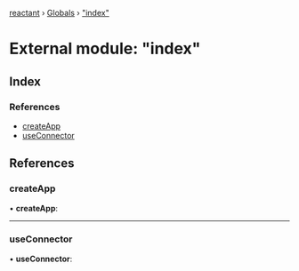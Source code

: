 [reactant](../README.md) › [Globals](../globals.md) › ["index"](_index_.md)

# External module: "index"

## Index

### References

* [createApp](_index_.md#createapp)
* [useConnector](_index_.md#useconnector)

## References

###  createApp

• **createApp**:

___

###  useConnector

• **useConnector**:

